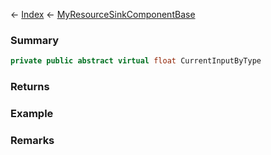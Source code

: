 ← [Index](Api-Index) ← [MyResourceSinkComponentBase](VRage.Game.Components.MyResourceSinkComponentBase)

### Summary

```csharp
private public abstract virtual float CurrentInputByType
```

### Returns

### Example

### Remarks

